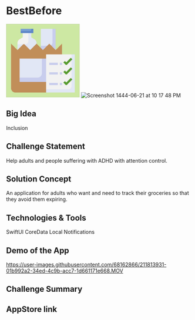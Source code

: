 # BestBefore <a name="TOP"></a>
<img src="BestBefore/BestBefore/Assets.xcassets/AppIcon.appiconset/AppIcon.jpg" alt="drawing" width="200"/>

<img width="200" alt="Screenshot 1444-06-21 at 10 17 48 PM" src="https://user-images.githubusercontent.com/55793333/212492558-675155a9-6b4a-4c51-8db9-1c25343bdef4.png">

## Big Idea
Inclusion

## Challenge Statement
Help adults and people suffering with ADHD with attention control.

## Solution Concept
An application for adults who want and need to track their groceries so that they avoid them expiring.

## Technologies & Tools
SwiftUI
CoreData
Local Notifications

## Demo of the App
https://user-images.githubusercontent.com/68162866/211813931-01b992a2-34ed-4c9b-acc7-1d661171e668.MOV

## Challenge Summary
<!-- An App that provides an easy way for someone with permanent or temporary speech impediment who want(s) to efficiently communicate with others face to face by clear text size and spoken content -->

<!-- <img width="956" alt="Screen Shot 1444-06-19 at 2 36 32 PM" src="https://user-images.githubusercontent.com/68162866/212056863-0fd108c4-d0bf-4c17-8849-50f4929a75b9.png"> -->

## AppStore link

